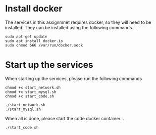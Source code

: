 # Install docker
The services in this assignmnet requires docker, so they will need to be installed. They can be installed using the following commands...
```
sudo apt-get update
sudo apt install docker.io
sudo chmod 666 /var/run/docker.sock 
```

# Start up the services
When starting up the services, please run the following commands
```
chmod +x start_network.sh
chmod +x start_mysql.sh
chmod +x start_code.sh

./start_network.sh
./start_mysql.sh
```

When all is done, please start the code docker container...

```
./start_code.sh
```